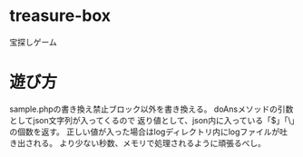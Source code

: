 treasure-box
===============

宝探しゲーム


遊び方
===============
sample.phpの書き換え禁止ブロック以外を書き換える。
doAnsメソッドの引数としてjson文字列が入ってくるので
返り値として、json内に入っている「$」「\」の個数を返す。
正しい値が入った場合はlogディレクトリ内にlogファイルが吐き出される。
より少ない秒数、メモリで処理されるように頑張るべし。
